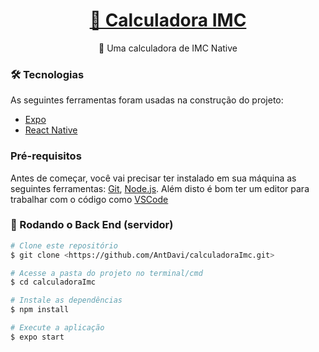 
<h1 align="center">
    <a href="https://pt-br.reactjs.org/">🔗 Calculadora IMC</a>
</h1>
<p align="center">🚀 Uma calculadora de IMC Native</p>

### 🛠 Tecnologias

As seguintes ferramentas foram usadas na construção do projeto:

- [Expo](https://expo.io/)
- [React Native](https://reactnative.dev/)

### Pré-requisitos

Antes de começar, você vai precisar ter instalado em sua máquina as seguintes ferramentas:
[Git](https://git-scm.com), [Node.js](https://nodejs.org/en/). 
Além disto é bom ter um editor para trabalhar com o código como [VSCode](https://code.visualstudio.com/)

### 🎲 Rodando o Back End (servidor)

```bash
# Clone este repositório
$ git clone <https://github.com/AntDavi/calculadoraImc.git>

# Acesse a pasta do projeto no terminal/cmd
$ cd calculadoraImc

# Instale as dependências
$ npm install

# Execute a aplicação
$ expo start
